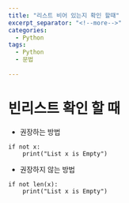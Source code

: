 ```yaml
---
title: "리스트 비어 있는지 확인 할때"
excerpt_separator: "<!--more-->"
categories:
  - Python
tags:
  - Python
  - 문법
  
---
```


# 빈리스트 확인 할 때

- 권장하는 방법 
```
if not x:
    print("List x is Empty")
```

- 권장하지 않는 방법
```
if not len(x):
    print("List x is Empty")
```
